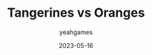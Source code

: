 ---
layout: artifact
featimg: //archive2.ynwk.org/c/artifacts/d/0008/png/1.png
title: Tangerines vs Oranges
date: 2023-05-16
author: yeahgames
comments: true
categories: [Digital, Text, Markdown]
permalink: /artifacts/view/d/0008
link: https://artifacts.ynwk.org/artifacts/view/d/0008
serial: D0008
submitter: me
archivist: undone
items:
 - md-1
 - png-1
adate: 2023-07-03
description: "An archived copy of the original 'Tangerines vs Oranges,' a rant written by @me and submitted to the 'yEAh Arcade suggestions & feeback' form."
location: archive2
c: Artifacts
status: complete
notes: "Originally submitted as a response to the 'Game suggestions?' question."
keywords:
 - cordon
 - hawkes
 - markdown
 - text
 - tangerines
 - oranges
---